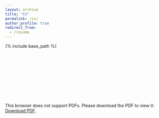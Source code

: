 ```yaml
---
layout: archive
title: "CV"
permalink: /cv/
author_profile: true
redirect_from:
  - /resume
---
```

<script src="https://www.w3counter.com/tracker.js?id=129746"></script>
{% include base_path %}

<object data="https://txiaoyi.com/files/Xiaoyi_Tian_CV_Feb2025.pdf" type="application/pdf" width="700px" height="700px">
    <embed src="https://txiaoyi.com/files/Xiaoyi_Tian_CV_Feb2025">
        <p>This browser does not support PDFs. Please download the PDF to view it: <a href="https://txiaoyi.com/files/Xiaoyi_Tian_CV_May2024">Download PDF</a>.</p>
    </embed>
</object>
